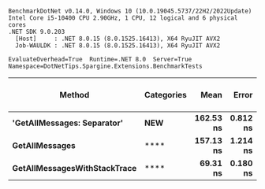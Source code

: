 ```

BenchmarkDotNet v0.14.0, Windows 10 (10.0.19045.5737/22H2/2022Update)
Intel Core i5-10400 CPU 2.90GHz, 1 CPU, 12 logical and 6 physical cores
.NET SDK 9.0.203
  [Host]     : .NET 8.0.15 (8.0.1525.16413), X64 RyuJIT AVX2
  Job-WAULDK : .NET 8.0.15 (8.0.1525.16413), X64 RyuJIT AVX2

EvaluateOverhead=True  Runtime=.NET 8.0  Server=True  
Namespace=DotNetTips.Spargine.Extensions.BenchmarkTests  

```
| Method                       | Categories | Mean      | Error    | StdDev   | StdErr   | Min       | Q1        | Median    | Q3        | Max       | Op/s         | CI99.9% Margin | Iterations | Kurtosis | MValue | Skewness | Rank | LogicalGroup | Baseline | Code Size | Exceptions | Gen0   | Completed Work Items | Lock Contentions | Allocated |
|----------------------------- |----------- |----------:|---------:|---------:|---------:|----------:|----------:|----------:|----------:|----------:|-------------:|---------------:|-----------:|---------:|-------:|---------:|-----:|------------- |--------- |----------:|-----------:|-------:|---------------------:|-----------------:|----------:|
| **&#39;GetAllMessages: Separator&#39;**  | ****NEW****    | **162.53 ns** | **0.812 ns** | **0.760 ns** | **0.196 ns** | **161.18 ns** | **162.23 ns** | **162.48 ns** | **162.90 ns** | **163.71 ns** |  **6,152,818.0** |       **7.402 ns** |      **15.00** |    **2.123** |  **2.000** |  **-0.1153** |    **3** | *****            | **No**       |     **809 B** |          **-** | **0.0029** |                    **-** |                **-** |     **280 B** |
| **GetAllMessages**               | ****           | **157.13 ns** | **1.214 ns** | **1.136 ns** | **0.293 ns** | **155.76 ns** | **156.32 ns** | **156.73 ns** | **157.91 ns** | **159.67 ns** |  **6,364,207.0** |       **7.353 ns** |      **15.00** |    **2.446** |  **2.000** |   **0.8155** |    **2** | *****            | **No**       |     **809 B** |          **-** | **0.0029** |                    **-** |                **-** |     **280 B** |
| **GetAllMessagesWithStackTrace** | ****           |  **69.31 ns** | **0.180 ns** | **0.160 ns** | **0.043 ns** |  **68.97 ns** |  **69.26 ns** |  **69.31 ns** |  **69.38 ns** |  **69.59 ns** | **14,427,424.3** |       **6.979 ns** |      **14.00** |    **2.719** |  **2.000** |  **-0.3955** |    **1** | *****            | **No**       |        **NA** |          **-** | **0.0024** |                    **-** |                **-** |     **224 B** |
